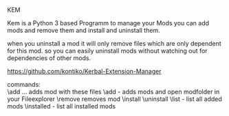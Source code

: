 KEM

Kem is a Python 3 based Programm to manage your Mods
you can add mods and remove them and install and uninstall them.

when you uninstall a mod it will only remove files which are only dependent for this mod.
so you can easily uninstall mods without watching out for dependencies of other mods.

https://github.com/kontiko/Kerbal-Extension-Manager

commands:
\
\add <modname> <file1> <file2> ... adds mod with these files
\add <modname> - adds mods and open modfolder in your Fileexplorer
\remove <modname> removes mod
\install <modname>
\uninstall <modname>
\list - list all added mods
\installed - list all installed mods 
